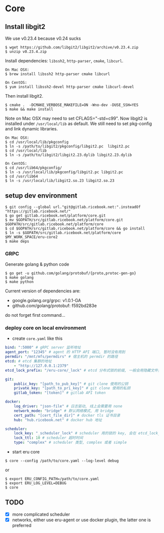 Core
====

## Install libgit2
We use v0.23.4 because v0.24 sucks

```shell
$ wget https://github.com/libgit2/libgit2/archive/v0.23.4.zip
$ unzip v0.23.4.zip
```
Install dependencies: `libssh2`, `http-parser`, `cmake`, `libcurl`.

```shell
On Mac OSX:
$ brew install libssh2 http-parser cmake libcurl

On CentOS:
$ yum install libssh2-devel http-parser cmake libcurl-devel
```
Then install libgit2.

```shell
$ cmake .  -DCMAKE_VERBOSE_MAKEFILE=ON -Wno-dev -DUSE_SSH=YES
$ make && make install
```
Note on Mac OSX may need to set CFLAGS="-std=c99".
Now libgit2 is installed under `/usr/local/lib` as default. We still need to set pkg-config and link dynamic libraries.

```shell
On Mac OSX:
$ cd /usr/local/lib/pkgconfig
$ ln -s /path/to/libgit2/pkgconfig/libgit2.pc  libgit2.pc
$ cd /usr/local/lib
$ ln -s /path/to/libgit2/libgit2.23.dylib libgit2.23.dylib

On CentOS:
$ cd /usr/lib64/pkgconfig/
$ ln -s /usr/local/lib/pkgconfig/libgit2.pc libgit2.pc
$ cd /usr/lib64
$ ln -s /usr/local/lib/libgit2.so.23 libgit2.so.23
```

## setup dev environment

```shell
$ git config --global url."git@gitlab.ricebook.net:".insteadOf "https://gitlab.ricebook.net/"
$ go get gitlab.ricebook.net/platform/core.git
$ mv $GOPATH/src/gitlab.ricebook.net/platform/core.git $GOPATH/src/gitlab.ricebook.net/platform/core
$ cd $GOPATH/src/gitlab.ricebook.net/platform/core && go install
$ ln -s $GOPATH/src/gitlab.ricebook.net/platform/core $MY_WORK_SPACE/eru-core2
$ make deps
```

### GRPC

Generate golang & python code

```shell
$ go get -u github.com/golang/protobuf/{proto,protoc-gen-go}
$ make golang
$ make python
```

Current version of dependencies are:

* google.golang.org/grpc: v1.0.1-GA
* github.com/golang/protobuf: f592bd283e

do not forget first command...

### deploy core on local environment

* create `core.yaml` like this

```yaml
bind: ":5000" # gRPC server 监听地址
agent_port: "12345" # agent 的 HTTP API 端口, 暂时没有用到
permdir: "/mnt/mfs/permdirs" # 宿主机的 permdir 的路径
etcd: # etcd 集群的地址
    - "http://127.0.0.1:2379"
etcd_lock_prefix: "/eru-core/_lock" # etcd 分布式锁的前缀, 一般会用隐藏文件夹

git:
    public_key: "[path_to_pub_key]" # git clone 使用的公钥
    private_key: "[path_to_pri_key]" # git clone 使用的私钥
    gitlab_token: "[token]" # gitlab API token

docker:
    log_driver: "json-file" # 日志驱动, 线上会需要用 none
    network_mode: "bridge" # 默认网络模式, 用 bridge
    cert_path: "[cert_file_dir]" # docker tls 证书目录
    hub: "hub.ricebook.net" # docker hub 地址

scheduler:
    lock_key: "_scheduler_lock" # scheduler 用的锁的 key, 会在 etcd_lock_prefix 里面
    lock_ttl: 10 # scheduler 超时时间
    type: "complex" # scheduler 类型, complex 或者 simple
```

* start eru core

```shell
$ core --config /path/to/core.yaml --log-level debug
```

or

```shell
$ export ERU_CONFIG_PATH=/path/to/core.yaml
$ export ERU_LOG_LEVEL=DEBUG
$ core
```

## TODO

- [x] more complicated scheduler
- [x] networks, either use eru-agent or use docker plugin, the latter one is preferred
